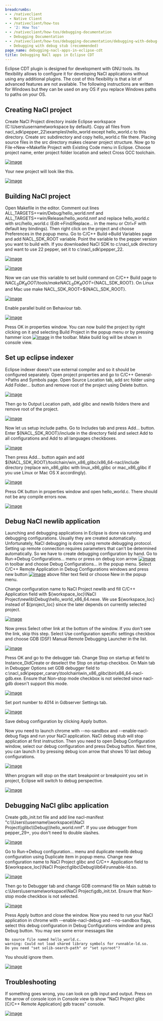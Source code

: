 ```yaml
---
breadcrumbs:
- - /nativeclient
  - Native Client
- - /nativeclient/how-tos
  - '2: How Tos'
- - /nativeclient/how-tos/debugging-documentation
  - Debugging Documentation
- - /nativeclient/how-tos/debugging-documentation/debugging-with-debug-stub-recommended
  - Debugging with debug stub (recommended)
page_name: debugging-nacl-apps-in-eclipse-cdt
title: Debugging NaCl apps in Eclipse CDT
---
```


Eclipse CDT plugin is designed for development with GNU tools. Its flexibility
allows to configure it for developing NaCl applications without using any
additional plugins. The cost of this flexibility is that a lot of advanced
features are not available. The following instructions are written for Windows
but they can be used on any OS if you replace Windows paths to paths on your OS.

## Creating NaCl project

Create NaCl Project directory inside Eclipse workspace
(C:\\Users\\username\\workspace by default). Copy all files from
nacl_sdk\\pepper_22\\examples\\hello_world except hello_world.c to this
directory. Create src subdirectory and copy hello_world.c file there. Placing
source files in the src directory makes cleaner project structure. Now go to
File-&gt;New-&gt;Makefile Project with Existing Code menu in Eclipse. Choose
project name, enter project folder location and select Cross GCC toolchain.

[<img alt="image"
src="/nativeclient/how-tos/debugging-documentation/debugging-with-debug-stub-recommended/debugging-nacl-apps-in-eclipse-cdt/eclipse%20new%20project.png">](/nativeclient/how-tos/debugging-documentation/debugging-with-debug-stub-recommended/debugging-nacl-apps-in-eclipse-cdt/eclipse%20new%20project.png)

Your new project will look like this.

[<img alt="image"
src="/nativeclient/how-tos/debugging-documentation/debugging-with-debug-stub-recommended/debugging-nacl-apps-in-eclipse-cdt/eclipse%20project%20view.png">](/nativeclient/how-tos/debugging-documentation/debugging-with-debug-stub-recommended/debugging-nacl-apps-in-eclipse-cdt/eclipse%20project%20view.png)

## Building NaCl project

Open Makefile in the editor. Comment out lines
ALL_TARGETS+=win/Debug/hello_world.nmf and
ALL_TARGETS+=win/Release/hello_world.nmf and replace hello_world.c with
src/hello_world.c (Edit-&gt;Find/Replace... in the menu or Ctrl+F with default
key bindings). Then right click on the project and choose Preferences in the
popup menu. Go to C/C++ Build-&gt;Build Variables page and add NACL_SDK_ROOT
variable. Point the variable to the pepper version you want to build with. If
you downloaded NaCl SDK to c:\\nacl_sdk directory and want to use 22 pepper, set
it to c:\\nacl_sdk\\pepper_22.

[<img alt="image"
src="/nativeclient/how-tos/debugging-documentation/debugging-with-debug-stub-recommended/debugging-nacl-apps-in-eclipse-cdt/eclipse%20new%20build%20variable.png">](/nativeclient/how-tos/debugging-documentation/debugging-with-debug-stub-recommended/debugging-nacl-apps-in-eclipse-cdt/eclipse%20new%20build%20variable.png)

[<img alt="image"
src="/nativeclient/how-tos/debugging-documentation/debugging-with-debug-stub-recommended/debugging-nacl-apps-in-eclipse-cdt/eclipse%20build%20variables.png">](/nativeclient/how-tos/debugging-documentation/debugging-with-debug-stub-recommended/debugging-nacl-apps-in-eclipse-cdt/eclipse%20build%20variables.png)

Now we can use this variable to set build command on C/C++ Build page to
${NACL_SDK_ROOT}/tools/make NACL_SDK_ROOT=${NACL_SDK_ROOT}. On Linux and Mac use
make NACL_SDK_ROOT=${NACL_SDK_ROOT}.

[<img alt="image"
src="/nativeclient/how-tos/debugging-documentation/debugging-with-debug-stub-recommended/debugging-nacl-apps-in-eclipse-cdt/eclipse%20build.png">](/nativeclient/how-tos/debugging-documentation/debugging-with-debug-stub-recommended/debugging-nacl-apps-in-eclipse-cdt/eclipse%20build.png)

Enable parallel build on Behaviour tab.

[<img alt="image"
src="/nativeclient/how-tos/debugging-documentation/debugging-with-debug-stub-recommended/debugging-nacl-apps-in-eclipse-cdt/eclipse%20build%20behaviour%20tab.png">](/nativeclient/how-tos/debugging-documentation/debugging-with-debug-stub-recommended/debugging-nacl-apps-in-eclipse-cdt/eclipse%20build%20behaviour%20tab.png)

Press OK in properties window. You can now build the project by right clicking
on it and selecting Build Project in the popup menu or by pressing hammer icon
[<img alt="image"
src="/nativeclient/how-tos/debugging-documentation/debugging-with-debug-stub-recommended/debugging-nacl-apps-in-eclipse-cdt/eclipse%20hammer%20icon.png">](/nativeclient/how-tos/debugging-documentation/debugging-with-debug-stub-recommended/debugging-nacl-apps-in-eclipse-cdt/eclipse%20hammer%20icon.png)
in the toolbar. Make build log will be shown in console view.

## Set up eclipse indexer

Eclipse indexer doesn't use external compiler and so it should be configured
separately. Open project properties and go to C/C++ General-&gt;Paths and
Symbols page. Open Source Location tab, add src folder using Add Folder...
button and remove root of the project using Delete button.

[<img alt="image"
src="/nativeclient/how-tos/debugging-documentation/debugging-with-debug-stub-recommended/debugging-nacl-apps-in-eclipse-cdt/eclipse%20source%20location.png">](/nativeclient/how-tos/debugging-documentation/debugging-with-debug-stub-recommended/debugging-nacl-apps-in-eclipse-cdt/eclipse%20source%20location.png)

Then go to Output Location path, add glibc and newlib folders there and remove
root of the project.

[<img alt="image"
src="/nativeclient/how-tos/debugging-documentation/debugging-with-debug-stub-recommended/debugging-nacl-apps-in-eclipse-cdt/eclipse%20output%20location.png">](/nativeclient/how-tos/debugging-documentation/debugging-with-debug-stub-recommended/debugging-nacl-apps-in-eclipse-cdt/eclipse%20output%20location.png)

Now let us setup include paths. Go to Includes tab and press Add... button.
Enter ${NACL_SDK_ROOT}/include in the directory field and select Add to all
configurations and Add to all languages checkboxes.

[<img alt="image"
src="/nativeclient/how-tos/debugging-documentation/debugging-with-debug-stub-recommended/debugging-nacl-apps-in-eclipse-cdt/eclipse%20add%20directory%20path%201.png">](/nativeclient/how-tos/debugging-documentation/debugging-with-debug-stub-recommended/debugging-nacl-apps-in-eclipse-cdt/eclipse%20add%20directory%20path%201.png)

Then press Add... button again and add
${NACL_SDK_ROOT}/toolchain/win_x86_glibc/x86_64-nacl/include directory (replace
win_x86_glibc with linux_x86_glibc or mac_x86_glibc if you use Linux or Mac OS X
accordingly).

[<img alt="image"
src="/nativeclient/how-tos/debugging-documentation/debugging-with-debug-stub-recommended/debugging-nacl-apps-in-eclipse-cdt/eclipse%20add%20directory%20path%202.png">](/nativeclient/how-tos/debugging-documentation/debugging-with-debug-stub-recommended/debugging-nacl-apps-in-eclipse-cdt/eclipse%20add%20directory%20path%202.png)

Press OK button in properties window and open hello_world.c. There should not be
any compile errors now.

[<img alt="image"
src="/nativeclient/how-tos/debugging-documentation/debugging-with-debug-stub-recommended/debugging-nacl-apps-in-eclipse-cdt/eclipse%20with%20indexer%20enabled.png">](/nativeclient/how-tos/debugging-documentation/debugging-with-debug-stub-recommended/debugging-nacl-apps-in-eclipse-cdt/eclipse%20with%20indexer%20enabled.png)

## Debug NaCl newlib application

Launching and debugging applications in Eclipse is done via running and
debugging configurations. Usually they are created automatically. Unfortunately,
NaCl debugging is done using remote debugging protocol. Setting up remote
connection requires parameters that can't be determined automatically. So we
have to create debugging configuration by hand. Go to Run-&gt;Debug
Configurations... menu or press on debug icon arrow [<img alt="image"
src="/nativeclient/how-tos/debugging-documentation/debugging-with-debug-stub-recommended/debugging-nacl-apps-in-eclipse-cdt/eclipse%20debug%20icon.png">](/nativeclient/how-tos/debugging-documentation/debugging-with-debug-stub-recommended/debugging-nacl-apps-in-eclipse-cdt/eclipse%20debug%20icon.png)
in toolbar and choose Debug Configurations... in the popup menu. Select C/C++
Remote Application in Debug Configurations windows and press new button [<img
alt="image"
src="/nativeclient/how-tos/debugging-documentation/debugging-with-debug-stub-recommended/debugging-nacl-apps-in-eclipse-cdt/eclipse%20new%20debug%20configuration%20icon.png">](/nativeclient/how-tos/debugging-documentation/debugging-with-debug-stub-recommended/debugging-nacl-apps-in-eclipse-cdt/eclipse%20new%20debug%20configuration%20icon.png)
above filter text field or choose New in the popup menu.

Change configuration name to NaCl Project newlib and fill C/C++ Application
field with ${workspace_loc}\\NaCl
Project\\newlib\\Debug\\hello_world_x86_64.nexe. We use ${workspace_loc} instead
of ${project_loc} since the later depends on currently selected project.

[<img alt="image"
src="/nativeclient/how-tos/debugging-documentation/debugging-with-debug-stub-recommended/debugging-nacl-apps-in-eclipse-cdt/eclipse%20debug%20configuration%20main.png">](/nativeclient/how-tos/debugging-documentation/debugging-with-debug-stub-recommended/debugging-nacl-apps-in-eclipse-cdt/eclipse%20debug%20configuration%20main.png)

Now press Select other link at the bottom of the window. If you don't see the
link, skip this step. Select Use configuration specific settings checkbox and
choose GDB (DSF) Manual Remote Debugging Launcher in the list.

[<img alt="image"
src="/nativeclient/how-tos/debugging-documentation/debugging-with-debug-stub-recommended/debugging-nacl-apps-in-eclipse-cdt/eclipse%20select%20preferred%20launcher.png">](/nativeclient/how-tos/debugging-documentation/debugging-with-debug-stub-recommended/debugging-nacl-apps-in-eclipse-cdt/eclipse%20select%20preferred%20launcher.png)

Press OK and go to the debugger tab. Change Stop on startup at field to
Instance_DidCreate or deselect the Stop on startup checkbox. On Main tab in
Debugger Options set GDB debugger field to
c:\\nacl_sdk\\pepper_canary\\toolchain\\win_x86_glibc\\bin\\x86_64-nacl-gdb.exe.
Ensure that Non-stop mode checkbox is not selected since nacl-gdb doesn't
support this mode.

[<img alt="image"
src="/nativeclient/how-tos/debugging-documentation/debugging-with-debug-stub-recommended/debugging-nacl-apps-in-eclipse-cdt/eclipse%20debug%20configuration%20Debugger%20Main.png">](/nativeclient/how-tos/debugging-documentation/debugging-with-debug-stub-recommended/debugging-nacl-apps-in-eclipse-cdt/eclipse%20debug%20configuration%20Debugger%20Main.png)

Set port number to 4014 in Gdbserver Settings tab.

[<img alt="image"
src="/nativeclient/how-tos/debugging-documentation/debugging-with-debug-stub-recommended/debugging-nacl-apps-in-eclipse-cdt/eclipse%20debug%20configuration%20Debugger%20Gdbserver%20Settings.png">](/nativeclient/how-tos/debugging-documentation/debugging-with-debug-stub-recommended/debugging-nacl-apps-in-eclipse-cdt/eclipse%20debug%20configuration%20Debugger%20Gdbserver%20Settings.png)

Save debug configuration by clicking Apply button.

Now you need to launch chrome with --no-sandbox and --enable-nacl-debug flags
and run your NaCl application. NaCl debug stub will stop application at first
instruction. Then you need to open Debug Configuration window, select our debug
configuration and press Debug button. Next time, you can launch it by pressing
debug icon arrow that shows 10 last debug configurations.

[<img alt="image"
src="/nativeclient/how-tos/debugging-documentation/debugging-with-debug-stub-recommended/debugging-nacl-apps-in-eclipse-cdt/eclipse%20last%20debug%20configurations.png">](/nativeclient/how-tos/debugging-documentation/debugging-with-debug-stub-recommended/debugging-nacl-apps-in-eclipse-cdt/eclipse%20last%20debug%20configurations.png)

When program will stop on the start breakpoint or breakpoint you set in project,
Eclipse will switch to debug perspective.

[<img alt="image"
src="/nativeclient/how-tos/debugging-documentation/debugging-with-debug-stub-recommended/debugging-nacl-apps-in-eclipse-cdt/eclipse%20hit%20breakpoint.png">](/nativeclient/how-tos/debugging-documentation/debugging-with-debug-stub-recommended/debugging-nacl-apps-in-eclipse-cdt/eclipse%20hit%20breakpoint.png)

## Debugging NaCl glibc application

Create gdb_init.txt file and add line nacl-manifest
"c:\\\\Users\\\\username\\\\workspace\\\\NaCl
Project\\\\glibc\\\\Debug\\\\hello_world.nmf". If you use debugger from
pepper_29+, you don't need to double slashes.

[<img alt="image"
src="/nativeclient/how-tos/debugging-documentation/debugging-with-debug-stub-recommended/debugging-nacl-apps-in-eclipse-cdt/eclipse%20gdb_init%20file.png">](/nativeclient/how-tos/debugging-documentation/debugging-with-debug-stub-recommended/debugging-nacl-apps-in-eclipse-cdt/eclipse%20gdb_init%20file.png)

Go to Run-&gt;Debug configuration... menu and duplicate newlib debug
configuration using Duplicate item in popup menu. Change new configuration name
to NaCl Project glibc and C/C++ Application field to ${workspace_loc}\\NaCl
Project\\glibc\\Debug\\lib64\\runnable-ld.so.

[<img alt="image"
src="/nativeclient/how-tos/debugging-documentation/debugging-with-debug-stub-recommended/debugging-nacl-apps-in-eclipse-cdt/eclipse%20debug%20configuration%20glibc%20main.png">](/nativeclient/how-tos/debugging-documentation/debugging-with-debug-stub-recommended/debugging-nacl-apps-in-eclipse-cdt/eclipse%20debug%20configuration%20glibc%20main.png)

Then go to Debugger tab and change GDB command file on Main subtab to
c:\\Users\\username\\workspace\\NaCl Project\\gdb_init.txt. Ensure that Non-stop
mode checkbox is not selected.

[<img alt="image"
src="/nativeclient/how-tos/debugging-documentation/debugging-with-debug-stub-recommended/debugging-nacl-apps-in-eclipse-cdt/eclipse%20debug%20configuration%20glibc%20Debugger%20Main.png">](/nativeclient/how-tos/debugging-documentation/debugging-with-debug-stub-recommended/debugging-nacl-apps-in-eclipse-cdt/eclipse%20debug%20configuration%20glibc%20Debugger%20Main.png)

Press Apply button and close the window. Now you need to run your NaCl
application in chrome with --enable-nacl-debug and --no-sandbox flags, select
this debug configuration in Debug Configurations window and press Debug button.
You may see some error messages like

```none
No source file named hello_world.c.
warning: Could not load shared library symbols for runnable-ld.so.
Do you need "set solib-search-path" or "set sysroot"?
```

You should ignore them.

[<img alt="image"
src="/nativeclient/how-tos/debugging-documentation/debugging-with-debug-stub-recommended/debugging-nacl-apps-in-eclipse-cdt/eclipse%20glibc%20hit%20breakpoint.png">](/nativeclient/how-tos/debugging-documentation/debugging-with-debug-stub-recommended/debugging-nacl-apps-in-eclipse-cdt/eclipse%20glibc%20hit%20breakpoint.png)

## Troubleshooting

If something goes wrong, you can look on gdb input and output. Press on the
arrow of console icon in Console view to show "NaCl Project glibc \[C/C++ Remote
Application\] gdb traces" console.

[<img alt="image"
src="/nativeclient/how-tos/debugging-documentation/debugging-with-debug-stub-recommended/debugging-nacl-apps-in-eclipse-cdt/eclipse%20consoles.png">](/nativeclient/how-tos/debugging-documentation/debugging-with-debug-stub-recommended/debugging-nacl-apps-in-eclipse-cdt/eclipse%20consoles.png)
